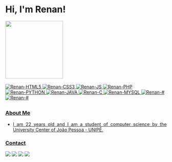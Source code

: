 <div>
  <h1>Hi, I'm Renan!</h1>
</div>

<div>
  <a href="https://github.com/renansoares99">
  <img height="180em" src="https://github-readme-stats.vercel.app/api?username=renansoares99&show_icons=true&theme=tokyonight&include_all_commits=true&count_private=true"/>
  <!-- <img height="180em" src="https://github-readme-stats.vercel.app/api/top-langs/?username=renansoares99&layout=compact&langs_count=7&theme=tokyonight"/> -->
</div>

<div><br>
  <img alt="Renan-HTML5" src="https://img.shields.io/badge/HTML5-E34F26?style=for-the-badge&logo=html5&logoColor=white">
  <img alt="Renan-CSS3" src="https://img.shields.io/badge/CSS3-1572B6?style=for-the-badge&logo=css3&logoColor=white">
  <img alt="Renan-JS" src="https://img.shields.io/badge/JavaScript-323330?style=for-the-badge&logo=javascript&logoColor=F7DF1E">
  <img alt="Renan-PHP" src="https://img.shields.io/badge/PHP-777BB4?style=for-the-badge&logo=php&logoColor=white">
  <img alt="Renan-PYTHON" src="https://img.shields.io/badge/Python-3776AB?style=for-the-badge&logo=python&logoColor=white">
  <img alt="Renan-JAVA" src="https://img.shields.io/badge/Java-ED8B00?style=for-the-badge&logo=java&logoColor=white">
  <img alt="Renan-C" src="https://img.shields.io/badge/C-00599C?style=for-the-badge&logo=c&logoColor=white">
  <img alt="Renan-MYSQL" src="https://img.shields.io/badge/MySQL-00000F?style=for-the-badge&logo=mysql&logoColor=white">
  <img alt="Renan-#" src="https://img.shields.io/badge/Django-092E20?style=for-the-badge&logo=django&logoColor=white">
  <img alt="Renan-#" src="https://img.shields.io/badge/Visual_Studio_Code-0078D4?style=for-the-badge&logo=visual%20studio%20code&logoColor=white">
  <!-- <img alt="Renan-#" src=""> -->
</div>
  
##

<div>
  <h3>About Me</h3>
  <ul>
    <li><p align="justify">I am 22 years old and I am a student of computer science by the University Center of João Pessoa - UNIPÊ.</p></li>
  </ul>
</div>

<div>
  <h3>Contact</h3>
  <a href="https://gitlab.com/renansoaresa99" target="_blank"><img src="https://img.shields.io/badge/GitLab-330F63?style=for-the-badge&logo=gitlab&logoColor=white" target="_blank"></a>
  <a href="https://www.linkedin.com/in/renansoares99/" target="_blank"><img src="https://img.shields.io/badge/LinkedIn-0077B5?style=for-the-badge&logo=linkedin&logoColor=white" target="_blank"></a>
  <a href="mailto:renansoaresarcanjo283@gmail.com" target="_blank"><img src="https://img.shields.io/badge/Gmail-D14836?style=for-the-badge&logo=gmail&logoColor=white" target="_blank"></a>
  <a href="https://twitter.com/RenanRV6" target="_blank"><img src="https://img.shields.io/badge/Twitter-1DA1F2?style=for-the-badge&logo=twitter&logoColor=white" target="_blank"></a>
  <!-- <a href="" target="_blank"><img src="" target="_blank"></a> -->
</div>
  
